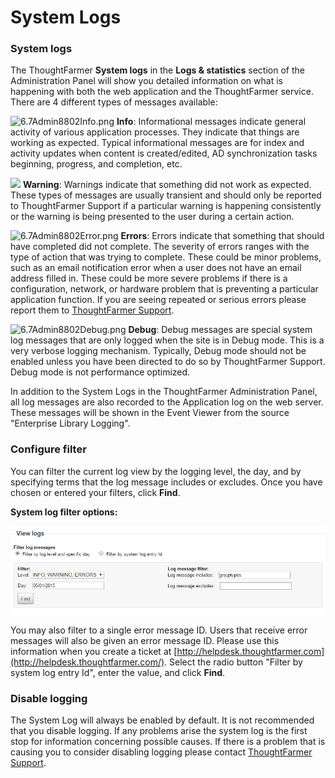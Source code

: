 # System Logs

### System logs

The ThoughtFarmer **System logs** in the **Logs & statistics** section of the Administration Panel will show you detailed information on what is happening with both the web application and the ThoughtFarmer service. There are 4 different types of messages available:  
  
![6.7Admin8802Info.png](https://community.thoughtfarmer.com/imagethumb/53555170000/16564/600x600/False/6.7Admin8802Info.png) **Info**: Informational messages indicate general activity of various application processes. They indicate that things are working as expected. Typical informational messages are for index and activity updates when content is created/edited, AD synchronization tasks beginning, progress, and completion, etc.  
  
![](https://community.thoughtfarmer.com/imagethumb/169111900000/16563/300x300/False/sign_warning.png)  **Warning**: Warnings indicate that something did not work as expected. These types of messages are usually transient and should only be reported to ThoughtFarmer Support if a particular warning is happening consistently or the warning is being presented to the user during a certain action.  
  
![6.7Admin8802Error.png](https://community.thoughtfarmer.com/imagethumb/54080170000/16565/600x600/False/6.7Admin8802Error.png) **Errors**: Errors indicate that something that should have completed did not complete. The severity of errors ranges with the type of action that was trying to complete. These could be minor problems, such as an email notification error when a user does not have an email address filled in. These could be more severe problems if there is a configuration, network, or hardware problem that is preventing a particular application function. If you are seeing repeated or serious errors please report them to [ThoughtFarmer Support](http://helpdesk.thoughtfarmer.com/).  
  
![6.7Admin8802Debug.png](https://community.thoughtfarmer.com/imagethumb/56107670000/16566/600x600/False/6.7Admin8802Debug.png) **Debug**: Debug messages are special system log messages that are only logged when the site is in Debug mode. This is a very verbose logging mechanism. Typically, Debug mode should not be enabled unless you have been directed to do so by ThoughtFarmer Support. Debug mode is not performance optimized.  
  
In addition to the System Logs in the ThoughtFarmer Administration Panel, all log messages are also recorded to the Application log on the web server. These messages will be shown in the Event Viewer from the source "Enterprise Library Logging".

### Configure filter

You can filter the current log view by the logging level, the day, and by specifying terms that the log message includes or excludes. Once you have chosen or entered your filters, click **Find**.  
  
**System log filter options:**

![](../../.gitbook/assets/3%20%2815%29.jpg)

You may also filter to a single error message ID. Users that receive error messages will also be given an error message ID. Please use this information when you create a ticket at [http://helpdesk.thoughtfarmer.com](http://helpdesk.thoughtfarmer.com/). Select the radio button "Filter by system log entry Id", enter the value, and click **Find**.

### Disable logging

The System Log will always be enabled by default. It is not recommended that you disable logging. If any problems arise the system log is the first stop for information concerning possible causes. If there is a problem that is causing you to consider disabling logging please contact [ThoughtFarmer Support](http://helpdesk.thoughtfarmer.com/).

